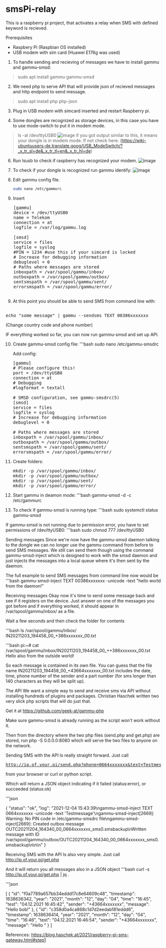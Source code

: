 # smsPi-relay

This is a raspberry pi project, that activates a relay when SMS with defined keyword is recieved.



Prerequisites
- Raspbery Pi  (Raspbian OS installed) 
- USB modem with sim card (Huawei E176g was used)


1. To handle sending and recieving of messages we have to install gammu and gammu-smsd:
>sudo apt install gammu gammu-smsd



2. We need php to serve API that will provide json of recieved messages and http endpoint to send message.
>sudo apt install php php-json


3. Plug in USB modem with simcard inserted and restart Raspberry pi.


4. Some dongles are recognized as storage devices, in this case you have to use mode-switch to put it in modem mode. 
>ls -al /dev/ttyUSB0
![image](https://github.com/hrch3k/smsPi-relay/assets/24423488/4ea73a80-cdb1-44e2-bac9-b34877f95b41)
if you got output similar to this, it means your dongle is in modem mode. If not check here: (https://wiki-ubuntuusers-de.translate.goog/USB_ModeSwitch/?_x_tr_sl=de&_x_tr_tl=en&_x_tr_hl=de)


6. Run lsusb to check if raspberry has recognized your modem.
   ![image](https://github.com/hrch3k/smsPi-relay/assets/24423488/ed6fd849-89bc-4e2b-ba17-b90bfdf3ef8c)

   

7. To check if your dongle is recognized run gammu identify:
![image](https://github.com/hrch3k/smsPi-relay/assets/24423488/1ec949cc-539f-419c-9710-b638530328dc)


8. Edit gammu config file.
   ```bash
   sudo nano /etc/gammurc

10. Insert

   <pre>
   [gammu]
   device = /dev/ttyUSB0
   name = Telekom
   connection = at
   logfile = /var/log/gammu.log

   [smsd]
   service = files
   logfile = syslog
   #PIN = 1234 #use this if your simcard is locked
   # Increase for debugging information
   debuglevel = 0
   # Paths where messages are stored
   inboxpath = /var/spool/gammu/inbox/
   outboxpath = /var/spool/gammu/outbox/
   sentsmspath = /var/spool/gammu/sent/
   errorsmspath = /var/spool/gammu/error/
   </pre>



9. At this point you should be able to send SMS from command line with:
<pre> 
echo "some message" | gammu --sendsms TEXT 00386xxxxxxx </pre> (Change country code and phone number)


IF everything worked so far, you can now run gammu-smsd and set up API.

10. Create gammu-smsd config file:
    '''bash
    sudo nano /etc/gammu-smsdrc

    Add config:
    
    <pre>
    [gammu]
    # Please configure this!
    port = /dev/ttyUSB0
    connection = at
    # Debugging
    #logformat = textall

    # SMSD configuration, see gammu-smsdrc(5)
    [smsd]
    service = files
    logfile = syslog
    # Increase for debugging information
    debuglevel = 0

    # Paths where messages are stored
    inboxpath = /var/spool/gammu/inbox/
    outboxpath = /var/spool/gammu/outbox/
    sentsmspath = /var/spool/gammu/sent/
    errorsmspath = /var/spool/gammu/error/
    </pre>


12. Create folders:
    <pre>
    mkdir -p /var/spool/gammu/inbox/
    mkdir -p /var/spool/gammu/outbox/
    mkdir -p /var/spool/gammu/sent/
    mkdir -p /var/spool/gammu/error/
    </pre>




14. Start gammu in deamon mode:
    '''bash
    gammu-smsd -d -c /etc/gammurc

16. To check if gammu-smsd is running type:
    '''bash
    sudo systemctl status gammu-smsd


If gammu-smsd is not running due to permission error, you have to set permissions of /dev/ttyUSB0:
   '''bash
   sudo chmod 777 /dev/ttyUSB0



Sending messages
Since we're now have the gammu-smsd daemon talking to the dongle we can no longer use the gammu command from before to send SMS messages.
We still can send them though using the command gammu-smsd-inject which is designed to work with the smsd daemon and just injects the messages
into a local queue where it's then sent by the daemon.

The full example to send SMS messages from command line now would be
    '''bash
    gammu-smsd-inject TEXT 00386xxxxxxx -unicode -text "hello world from the daemon!"




Receiving messages
Okay now it's time to send some message back and see if it registers on the device. Just answer on one of the messages you got before and if everything worked, it should appear in /var/spool/gammu/inbox/ as a file.

Wait a few seconds and then check the folder for contents

'''bash ls /var/spool/gammu/inbox/
IN20211203_194458_00_+386xxxxxxx_00.txt

'''bash
pi:~# cat /var/spool/gammu/inbox/IN20211203_194458_00_++386xxxxxxx_00.txt
Hello also from the outside world!

So each message is contained in its own file. You can guess that the file name IN20211203_194458_00_+43664xxxxxxx_00.txt 
includes the date, time, phone number of the sender and a part number (for sms longer than 140 characters as they will be split up).




The API
We want a simple way to send and receive sms via API without installing hundreds of plugins and packages. Christian Haschek written two very slick php scripts that will do just that. 

Get it at https://github.com/geek-at/gammu-php

Make sure gammu-smsd is already running as the script won't work without it.

Then from the directory where the two php files (send.php and get.php) are stored, run php -S 0.0.0.0:8080 which will serve the two files to anyone on the network.

Sending SMS with the API
Is really straight forward. Just call <pre>http://ip.of.your.pi/send.php?phone=0664xxxxxxx&text=Testmessage</pre> from your browser or curl or python script.

Which will return a JSON object indicating if it failed (status:error), or succeeded (status:ok)

'''json

{
  "status": "ok",
  "log": "2021-12-04 15:43:39\ngammu-smsd-inject TEXT 0664xxxxxxx -unicode -text 'Testmessage'\ngammu-smsd-inject[2669]: Warning: No PIN code in /etc/gammu-smsdrc file\ngammu-smsd-inject[2669]: Created outbox message OUTC20211204_164340_00_0664xxxxxxx_sms0.smsbackup\nWritten message with ID /var/spool/gammu/outbox/OUTC20211204_164340_00_0664xxxxxxx_sms0.smsbackup\n\n\n"
}





Receiving SMS with the API
Is also very simple. Just call http://ip.of.your.pi/get.php

And it will return you all messages also in a JSON object
'''bash
curl -s http://ip.of.your.pi/get.php | jq .

'''json

[
  {
    "id": "f0a7789a657bb34eddd17c8e64609c48",
    "timestamp": 1638636342,
    "year": "2021",
    "month": "12",
    "day": "04",
    "time": "16:45",
    "test": "04.12.2021 16:45:42",
    "sender": "+43664xxxxxxx",
    "message": "Hello bob!"
  },
  {
    "id": "c358d0a4ca868c1d7d2eedab181eddd6",
    "timestamp": 1638636414,
    "year": "2021",
    "month": "12",
    "day": "04",
    "time": "16:46",
    "test": "04.12.2021 16:46:54",
    "sender": "+43664xxxxxxx",
    "message": "Hello "
  }
]


References:
https://blog.haschek.at/2021/raspberry-pi-sms-gateway.html#step1



